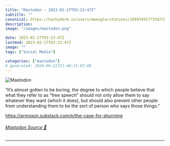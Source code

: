 ```yaml
---
title: "Mastodon - 2023-02-27T03:23:47Z"
subtitle: ""
canonical: https://hachyderm.io/users/mweagle/statuses/109934557725872984
description:
image: "/images/mastodon.png"

date: 2023-02-27T03:23:47Z
lastmod: 2023-02-27T03:23:47Z
image: ""
tags: ["Social Media"]

categories: ["mastodon"]
# generated: 2024-06-21T21:40:31-07:00
---
```

![Mastodon](/images/mastodon.png)

<p>“It’s almost gotten to be boring, the degree to which people believe that what they refer to as “free speech” should not only allow them to say whatever they want (which it does), but should also prevent other people from understanding them to be the sort of person who says those things.”</p><p><a href="https://armoxon.substack.com/p/the-case-for-shunning" target="_blank" rel="nofollow noopener noreferrer" translate="no"><span class="invisible">https://</span><span class="ellipsis">armoxon.substack.com/p/the-cas</span><span class="invisible">e-for-shunning</span></a></p>


###### [Mastodon Source 🐘](https://hachyderm.io/@mweagle/109934557725872984)

___
